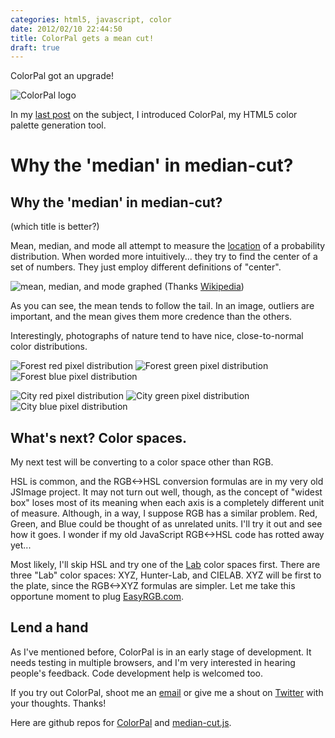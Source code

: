 ```yaml
---
categories: html5, javascript, color
date: 2012/02/10 22:44:50
title: ColorPal gets a mean cut!
draft: true
---
```


ColorPal got an upgrade!

![ColorPal logo](/img/019/colorpal_logo.png)

In my [last post](/2012/01/16/colorpal-alpha/) on the subject, I introduced
ColorPal, my HTML5 color palette generation tool.

Why the 'median' in median-cut?
===============================

Why the 'median' in median-cut?
-------------------------------

(which title is better?)

Mean, median, and mode all attempt to measure the
[location](http://en.wikipedia.org/wiki/Location_parameter) of a probability
distribution.  When worded more intuitively... they try to find the center of a
set of numbers.  They just employ different definitions of "center".

![mean, median, and mode graphed](/img/019/mean_median_mode.png)
(Thanks [Wikipedia](http://en.wikipedia.org/wiki/Median))

As you can see, the mean tends to follow the tail.  In an image, outliers are
important, and the mean gives them more credence than the others.

Interestingly, photographs of nature tend to have nice, close-to-normal color
distributions.

![Forest red   pixel distribution](/img/019/forest_r.png)
![Forest green pixel distribution](/img/019/forest_g.png)
![Forest blue  pixel distribution](/img/019/forest_b.png)

![City   red   pixel distribution](/img/019/city_r.png)
![City   green pixel distribution](/img/019/city_g.png)
![City   blue  pixel distribution](/img/019/city_b.png)

What's next?  Color spaces.
---------------------------

My next test will be converting to a color space other than RGB.

HSL is common, and the RGB<->HSL conversion formulas are in my very old JSImage
project.  It may not turn out well, though, as the concept of "widest box"
loses most of its meaning when each axis is a completely different unit of
measure.  Although, in a way, I suppose RGB has a similar problem.  Red, Green,
and Blue could be thought of as unrelated units.  I'll try it out and see how
it goes.  I wonder if my old JavaScript RGB<->HSL code has rotted away yet...

Most likely, I'll skip HSL and try one of the
[Lab](http://en.wikipedia.org/wiki/Lab_color_space) color spaces first.  There
are three "Lab" color spaces: XYZ, Hunter-Lab, and CIELAB.  XYZ will be first
to the plate, since the RGB<->XYZ formulas are simpler.  Let me take this
opportune moment to plug
[EasyRGB.com](http://www.easyrgb.com/index.php?X=MATH).

Lend a hand
-----------

As I've mentioned before, ColorPal is in an early stage of development.  It
needs testing in multiple browsers, and I'm very interested in hearing people's
feedback.  Code development help is welcomed too.

If you try out ColorPal, shoot me an [email](mailto:mwc@clayto.org)
or give me a shout on [Twitter](https://twitter.com/#!/mwcz) with your
thoughts.  Thanks!

Here are github repos for [ColorPal](https://github.com/mwcz/ColorPal) and
[median-cut.js](https://github.com/mwcz/median-cut-js).

